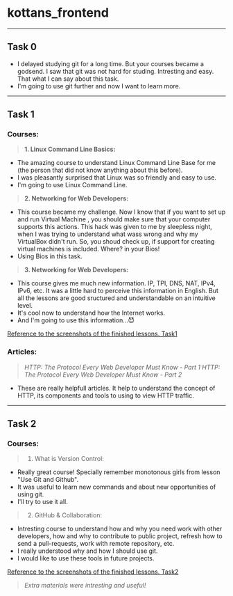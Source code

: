 # kottans_frontend
---------------------

## Task 0
- I delayed studying git for a long time. But your courses became a godsend. I saw that git was not hard for studing. Intresting and easy. That what I can say about this task. 
- I'm going to use git further and now I want to learn more.
---------------------

## Task 1

### Courses:

> __1. Linux Command Line Basics:__
- The amazing course to understand Linux Command Line Base for me (the person that did not know anything about this before).
- I was pleasantly surprised that Linux was so friendly and easy to use.
- I'm going to use Linux Command Line.
    
> __2. Networking for Web Developers:__
- This course became my challenge. Now I know that if you want to set up and run Virtual Machine , you should make sure that
    your computer supports this actions. This hack was given to me by sleepless night, when I was trying to understand what wass wrong
    and why my VirtualBox didn't run. So, you shoud check up, if support for creating virtual machines is included. Where? in your Bios!
- Using Bios in this task.

> __3. Networking for Web Developers:__
- This course gives me much new information. IP, TPI, DNS, NAT, IPv4, IPv6, etc.  It was a little hard to perceive this information
   in English. But all the lessons are good sructured and understandable on an intuitive level.
- It's cool now to understand how the Internet works.
- And I'm going to use this information...😈

[Reference to the screenshots of the finished lessons. Task1](/task1.md)


### Articles:
> _HTTP: The Protocol Every Web Developer Must Know - Part 1_
> _HTTP: The Protocol Every Web Developer Must Know - Part 2_
- These are really helpfull articles. It help to understand the concept of HTTP, its components and tools to using to view HTTP traffic.
---------------------

## Task 2

### Courses:

> 1. What is Version Control:
- Really great course! Specially remember monotonous girls from lesson "Use Git and Github". 
- It was useful to learn new commands and about new opportunities of using git.
- I'll try to use it all.

> 2. GitHub & Collaboration:
- Intresting course to understand how and why you need work with other developers, how  and why to contribute to public project, refresh how to send a pull-requests, work with remote repository, etc.
- I really understood why and how I should use git.
- I would like to use these tools in future projects. 

[Reference to the screenshots of the finished lessons. Task2](/task2.md)

> _Extra materials were intresting and useful!_
